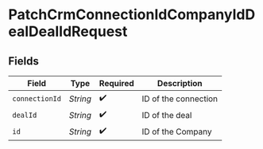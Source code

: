 # PatchCrmConnectionIdCompanyIdDealDealIdRequest


## Fields

| Field                | Type                 | Required             | Description          |
| -------------------- | -------------------- | -------------------- | -------------------- |
| `connectionId`       | *String*             | :heavy_check_mark:   | ID of the connection |
| `dealId`             | *String*             | :heavy_check_mark:   | ID of the deal       |
| `id`                 | *String*             | :heavy_check_mark:   | ID of the Company    |